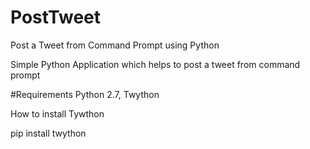 # PostTweet
Post a Tweet from Command Prompt using Python

Simple Python Application which helps to post a tweet from command prompt

#Requirements Python 2.7, Twython 

How to install Tywthon

pip install twython

